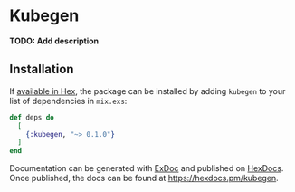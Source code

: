 # Kubegen

**TODO: Add description**

## Installation

If [available in Hex](https://hex.pm/docs/publish), the package can be installed
by adding `kubegen` to your list of dependencies in `mix.exs`:

```elixir
def deps do
  [
    {:kubegen, "~> 0.1.0"}
  ]
end
```

Documentation can be generated with [ExDoc](https://github.com/elixir-lang/ex_doc)
and published on [HexDocs](https://hexdocs.pm). Once published, the docs can
be found at <https://hexdocs.pm/kubegen>.

